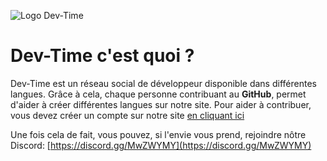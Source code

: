 ![Logo Dev-Time](https://statics.dev-time.eu/Dev-Time/devtime-icon.png)
# Dev-Time c'est quoi ?
Dev-Time est un réseau social de développeur disponible dans différentes langues. Grâce à cela, chaque personne contribuant au **GitHub**, permet d'aider à créer différentes langues sur notre site. Pour aider à contribuer, vous devez créer un compte sur notre site [en cliquant ici](https://dev-time.eu/)

Une fois cela de fait, vous pouvez, si l'envie vous prend, rejoindre nôtre Discord: [https://discord.gg/MwZWYMY](https://discord.gg/MwZWYMY)
